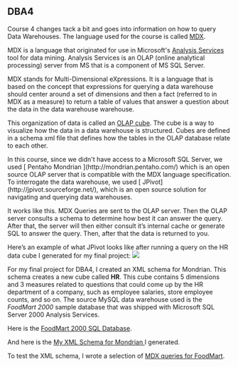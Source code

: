 ## DBA4

Course 4 changes tack a bit and goes into information on how to query Data Warehouses. The language used for the course is called [ MDX](http://en.wikipedia.org/wiki/MultiDimensional_eXpressions). 

MDX is a language that originated for use in Microsoft's [ Analysis Services ](http://en.wikipedia.org/wiki/Microsoft_Analysis_Services) tool for data mining. Analysis Services is an OLAP (online analytical processing) server from MS that is a component of MS SQL Server.

MDX stands for Multi-Dimensional eXpressions. It is a language that is based on the concept that expressions for querying a data warehouse should center around a set of dimensions and then a fact (referred to in MDX as a measure) to return a table of values that answer a question about the data in the data warehouse warehouse. 

This organization of data is called an [ OLAP cube](http://en.wikipedia.org/wiki/OLAP_cube). The cube is a way to visualize how the data in a data warehouse is structured. Cubes are defined in a schema xml file that defines how the tables in the OLAP database relate to each other.

<p> In this course, since we didn't have access to a Microsoft SQL Server, we used [ Pentaho Mondrian ](http://mondrian.pentaho.com/) which is an open source OLAP server that is compatible with the MDX language specification. To interrogate the data warehouse, we used [ JPivot](http://jpivot.sourceforge.net/), which is an open source solution for navigating and querying data warehouses. 

 It works like this. MDX Queries are sent to the OLAP server. Then the OLAP server consults a schema to determine how best it can answer the query. After that, the server will then either consult it’s internal cache or generate SQL to answer the query. Then, after that the data is returned to you. 

Here’s an example of what JPivot looks like after running a query on the HR data cube I generated for my final project: 
![](https://raw.githubusercontent.com/kleinjoshuaa/UIUC_Certificate/master/query.png)

For my final project for DBA4, I created an XML schema for Mondrian. This schema creates a new cube called **HR**. This cube contains 5 dimensions and 3 measures related to questions that could come up by the HR department of a company, such as employee salaries, store employee counts, and so on. The source MySQL data warehouse used is the _FoodMart 2000_ sample database that was shipped with Microsoft SQL Server 2000 Analysis Services.

Here is the [FoodMart 2000 SQL Database](https://raw.githubusercontent.com/kleinjoshuaa/UIUC_Certificate/master/dba4_files/foodmart.sql.bz2).

 And here is the [ My XML Schema for Mondrian ](https://raw.githubusercontent.com/kleinjoshuaa/UIUC_Certificate/master/dba4_files/dba4_fp.xml) I generated.

 To test the XML schema, I wrote a selection of [ MDX queries for FoodMart](https://raw.githubusercontent.com/kleinjoshuaa/UIUC_Certificate/master/dba4_files/dba4_queries.tar.bz2).
